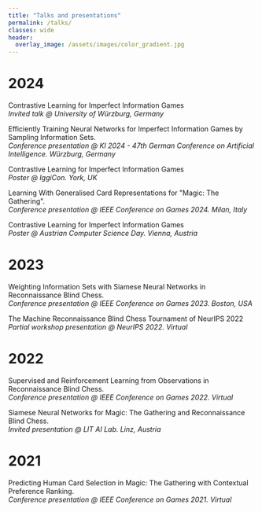 ```yaml
---
title: "Talks and presentations"
permalink: /talks/
classes: wide
header:
  overlay_image: /assets/images/color_gradient.jpg
---
```

<h1> 2024 </h1>

Contrastive Learning for Imperfect Information Games<br>
<i>Invited talk @ University of Würzburg, Germany</i>  <br>

Efficiently Training Neural Networks for Imperfect Information Games by Sampling Information Sets. <br>
<i>Conference presentation @ KI 2024 - 47th German Conference on Artificial Intelligence. Würzburg, Germany</i> <br>

Contrastive Learning for Imperfect Information Games<br>
<i>Poster @ IggiCon. York, UK</i>  <br>

Learning With Generalised Card Representations for "Magic: The Gathering". <br>
<i>Conference presentation @ IEEE Conference on Games 2024. Milan, Italy</i>  <br>

Contrastive Learning for Imperfect Information Games<br>
<i> Poster @ Austrian Computer Science Day. Vienna, Austria</i>  <br>


<h1> 2023 </h1>
Weighting Information Sets with Siamese Neural Networks in Reconnaissance Blind Chess. <br>
<i>Conference presentation @ IEEE Conference on Games 2023. Boston, USA </i>  <br>

The Machine Reconnaissance Blind Chess Tournament of NeurIPS 2022 <br>
<i>Partial workshop presentation @ NeurIPS 2022. Virtual</i> <br>
 
<h1> 2022 </h1>
Supervised and Reinforcement Learning from Observations in Reconnaissance Blind Chess. <br>
<i>Conference presentation @ IEEE Conference on Games 2022. Virtual</i> <br>

Siamese Neural Networks for Magic: The Gathering and Reconnaissance Blind Chess. <br>
<i>Invited presentation @ LIT AI Lab. Linz, Austria</i>  <br>

<h1> 2021 </h1>
Predicting Human Card Selection in Magic: The Gathering with Contextual Preference Ranking. <br>
<i>Conference presentation @ IEEE Conference on Games 2021. Virtual</i>  <br>